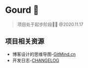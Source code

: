 # Gourd 🎅

> 项目处于起步阶段👨‍💻 @2020.11.17

## 项目相关资源
- 博客设计的思维导图-[GitMind.cn](https://gitmind.cn/app/doc/e43752359)
- 开发日志-[CHANGELOG](CHANGELOG.md)